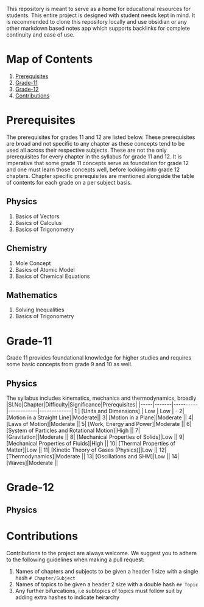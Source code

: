 This repository is meant to serve as a home for educational resources for students. This entire project is designed with student needs kept in mind. It is recommended to clone this repository locally and use obsidian or any other markdown based notes app which supports backlinks for complete continuity and ease of use.

# Map of Contents
1. [Prerequisites](#prerequisites)
2. [Grade-11](#Grade-11)
3. [Grade-12](#Grade-12)
4. [Contributions](#Contributions)

# Prerequisites
The prerequisites for grades 11 and 12 are listed below. These prerequisites are broad and not specific to any chapter as these concepts tend to be used all across their respective subjects. These are not the only prerequisites for every chapter in the syllabus for grade 11 and 12. It is imperative that some grade 11 concepts serve as foundation for grade 12 and one must learn those concepts well, before looking into grade 12 chapters. Chapter specific prerequisites are mentioned alongside the table of contents for each grade on a per subject basis.

## Physics
1. Basics of Vectors
2. Basics of Calculus
3. Basics of Trigonometry

## Chemistry
1. Mole Concept
2. Basics of Atomic Model
3. Basics of Chemical Equations

## Mathematics
1. Solving Inequalities
2. Basics of Trigonometry

# Grade-11
Grade 11 provides foundational knowledge for higher studies and requires some basic concepts from grade 9 and 10 as well. 

## Physics
The syllabus includes kinematics, mechanics and thermodynamics, broadly
|Sl.No|Chapter|Difficulty|Significance|Prerequisites|
|-----|-------|----------|------------|-------------|
1 | [Units and Dimensions] | Low | Low | - 
2| [Motion in a Straight Line]|Moderate||
3| [Motion in a Plane]|Moderate ||
4| [Laws of Motion]|Moderate ||
5| [Work, Energy and Power]|Moderate ||
6| [System of Particles and Rotational Motion]|High ||
7| [Gravitation]|Moderate ||
8| [Mechanical Properties of Solids]|Low ||
9| [Mechanical Properties of Fluids]|High ||
10| [Thermal Properties of Matter]|Low ||
11| [Kinetic Theory of Gases (Physics)]|Low ||
12| [Thermodynamics]|Moderate ||
13| [Oscillations and SHM]|Low ||
14| [Waves]|Moderate ||
# Grade-12

## Physics

# Contributions
Contributions to the project are always welcome. We suggest you to adhere to the following guidelines when making a pull request:
1. Names of chapters and subjects to be given a header 1 size with a single hash ``# Chapter/Subject``
2. Names of topics to be given a header 2 size with a double hash ``## Topic``
3. Any further bifurcations, i.e subtopics of topics must follow suit by adding extra hashes to indicate heirarchy
